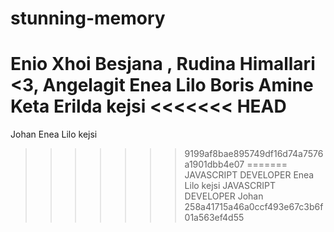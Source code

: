 # stunning-memory
Enio
Xhoi
Besjana
, Rudina Himallari <3, 
Angelagit
Enea Lilo
Boris
Amine Keta
Erilda
kejsi
<<<<<<< HEAD
=======
Johan
Enea Lilo
kejsi
>>>>>>> 9199af8bae895749df16d74a7576a1901dbb4e07
=======
JAVASCRIPT DEVELOPER
Enea Lilo
kejsi
JAVASCRIPT DEVELOPER
Johan
>>>>>>> 258a41715a46a0ccf493e67c3b6f01a563ef4d55
